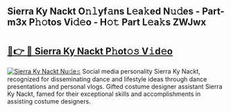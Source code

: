 ## Sierra Ky Nackt O𝚗𝚕yf𝚊ns L𝚎a𝚔ed N𝚞𝚍es - Part-m3x P𝚑𝚘tos Vi𝚍𝚎o - H𝚘𝚝 Part L𝚎a𝚔s ZWJwx

# <h2><a href="http://kfa7dn.oniu.top/?m=Sierra+Ky+Nackt">🔗👉 🔴 Sierra Ky Nackt P𝚑ot𝚘𝚜 V𝚒d𝚎o</a></h2>

[![Sierra Ky Nackt Nu𝚍e𝚜](https://i.imgur.com/0qMVB7G.gif)](http://kfa7dn.oniu.top/?m=Sierra+Ky+Nackt)
Social media personality Sierra Ky Nackt, recognized for disseminating dance and lifestyle ideas through dance presentations and personal vlogs. Gifted costume designer assistant Sierra Ky Nackt, famed for their exceptional skills and accomplishments in assisting costume designers.  
